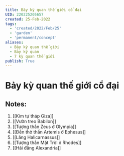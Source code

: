 ```yaml
---
title: Bày kỳ quan thế giới cổ đại
UID: 220225205657
created: 25-Feb-2022
tags:
  - 'created/2022/Feb/25'
  - 'garden'
  - 'permanent/concept'
aliases:
  - Bảy kỳ quan thế giới
  - Bảy kỳ quan
  - 7 kỳ quan thế giới
publish: True
---
```

# Bảy kỳ quan thế giới cổ đại

## Notes:
1. [[Kim tự tháp Giza]]
2. [[Vườn treo Babilon]]
3. [[Tượng thần Zeus ở Olympia]]
4. [[Đền thờ thần Artemis ở Ephesus]]
5. [[Lăng Halicarnassus]]
6. [[Tượng thần Mặt Trời ở Rhodes]]
7. [[Hải đăng Alexandria]]



